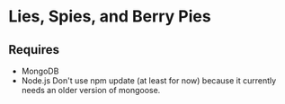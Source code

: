 # Lies, Spies, and Berry Pies
## Requires
* MongoDB
* Node.js
Don't use npm update (at least for now) because it currently needs an older version of mongoose.